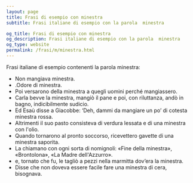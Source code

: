 ```yaml
---
layout: page
title: Frasi di esempio con minestra 
subtitle: Frasi italiane di esempio con la parola  minestra

og_title: Frasi di esempio con minestra 
og_description: Frasi italiane di esempio con la parola  minestra
og_type: website
permalink: /frasi/m/minestra.html
---
```


Frasi italiane di esempio contenenti la parola minestra:


- Non mangiava minestra.
- .Odore di minestra.
- Poi versarono della minestra a quegli uomini perché mangiassero.
- Carla bevve la minestra, mangiò il pane e poi, con riluttanza, andò in bagno, indicibilmente sudicio.
- Ed Esaù disse a Giacobbe: ‘Deh, dammi da mangiare un po’ di cotesta minestra rossa.
- Altrimenti il suo pasto consisteva di verdura lessata e di una minestra con l'olio.
- Quando tornarono al pronto soccorso, ricevettero gavette di una minestra saporita.
- La chiamano con ogni sorta di nomignoli: «Fine della minestra», «Brontolona», «La Madre dell'Azzurro».
- e, tornato che fu, le tagliò a pezzi nella marmitta dov’era la minestra.
- Disse che non doveva essere facile fare una minestra di cera, bisognava.

